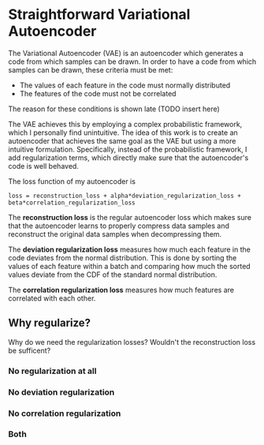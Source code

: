 # Straightforward Variational Autoencoder
The Variational Autoencoder (VAE) is an autoencoder which generates a code from which samples can be drawn. 
In order to have a code from which samples can be drawn, these criteria must be met: 
* The values of each feature in the code must normally distributed
* The features of the code must not be correlated

The reason for these conditions is shown late (TODO insert here)

The VAE achieves this by employing a complex probabilistic framework, which I personally find unintuitive. 
The idea of this work is to create an autoencoder that achieves the same goal as the VAE but using a more intuitive formulation. 
Specifically, instead of the probabilistic framework, I add regularization terms, which directly make sure that the autoencoder's code is well behaved. 

The loss function of my autoencoder is

    loss = reconstruction_loss + alpha*deviation_regularization_loss + beta*correlation_regularization_loss

The **reconstruction loss** is the regular autoencoder loss which makes sure that the autoencoder learns to properly compress data samples and reconstruct the original data samples when decompressing them. 

The **deviation regularization loss** measures how much each feature in the code deviates from the normal distribution. This is done by sorting the values of each feature within a batch and comparing how much the sorted values deviate from the CDF of the standard normal distribution. 

The **correlation regularization loss** measures how much features are correlated with each other. 

## Why regularize?

Why do we need the regularization losses? Wouldn't the reconstruction loss be sufficent? 

### No regularization at all

### No deviation regularization

### No correlation regularization

### Both

